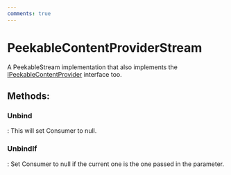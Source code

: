 ```yaml
---
comments: true
---
```

# PeekableContentProviderStream

A PeekableStream implementation that also implements the [IPeekableContentProvider](../Tcp/IPeekableContentProvider.md) interface too. 


## **Methods**:

### **Unbind**
: This will set Consumer to null. 

### **UnbindIf**
: Set Consumer to null if the current one is the one passed in the parameter.  
